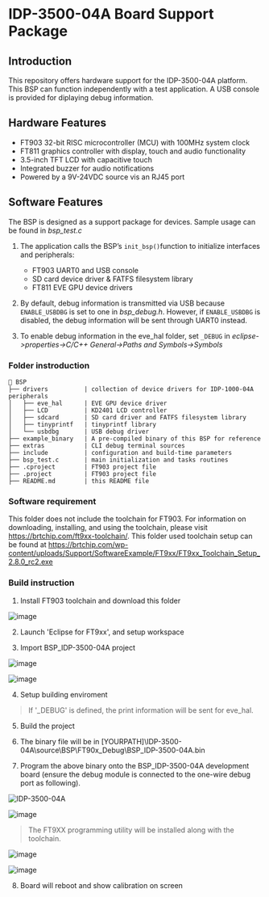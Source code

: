 # IDP-3500-04A Board Support Package

## Introduction
This repository offers hardware support for the IDP-3500-04A platform. This BSP can function independently with a test application. A USB console is provided for diplaying debug information.

## Hardware Features
- FT903 32-bit RISC microcontroller (MCU) with 100MHz system clock
- FT811 graphics controller with display, touch and audio functionality
- 3.5-inch TFT LCD with capacitive touch
- Integrated buzzer for audio notifications
- Powered by a 9V-24VDC source vis an RJ45 port

## Software Features
The BSP is designed as a support package for devices. Sample usage can be found in *bsp_test.c*

1. The application calls the BSP’s ```init_bsp()```function to initialize interfaces and peripherals:
    - FT903 UART0 and USB console
    - SD card device driver & FATFS filesystem library
    - FT811 EVE GPU device drivers 

2. By default, debug information is transmitted via USB because ```ENABLE_USBDBG``` is set to one in *bsp_debug.h*. However, if ```ENABLE_USBDBG``` is disabled, the debug information will be sent through UART0 instead. 

3. To enable debug information in the eve_hal folder, set ```_DEBUG``` in *eclipse->properties->C/C++ General->Paths and Symbols->Symbols*

### Folder instroduction

```
📂 BSP
├── drivers          | collection of device drivers for IDP-1000-04A peripherals
│   ├── eve_hal      | EVE GPU device driver
│   ├── LCD          | KD2401 LCD controller
│   ├── sdcard       | SD card driver and FATFS filesystem library
│   ├── tinyprintf   | tinyprintf library
│   └── usbdbg       | USB debug driver
├── example_binary   | A pre-compiled binary of this BSP for reference
├── extras           | CLI debug terminal sources
├── include          | configuration and build-time parameters
├── bsp_test.c       | main initialization and tasks routines
├── .cproject        | FT903 project file
├── .project         | FT903 project file
├── README.md        | this README file

```

### Software requirement
This folder does not include the toolchain for FT903. For information on downloading, installing, and using the toolchain, please visit https://brtchip.com/ft9xx-toolchain/. This folder used toolchain setup can be found at https://brtchip.com/wp-content/uploads/Support/SoftwareExample/FT9xx/FT9xx_Toolchain_Setup_2.8.0_rc2.exe

### Build instruction
1. Install FT903 toolchain and download this folder

![image](https://github.com/user-attachments/assets/c2f67d4d-29cd-4d9d-9dbf-185caacc3c07)



2. Launch 'Eclipse for FT9xx', and setup workspace

3. Import BSP_IDP-3500-04A project

![image](https://github.com/user-attachments/assets/ed8766c1-4efd-440e-b507-c4edfc1a0e24)

![image](https://github.com/user-attachments/assets/68a45ff8-fefa-42bb-9c14-83e824533ba8)



4. Setup building enviroment



> If '_DEBUG' is defined, the print information will be sent for eve_hal.

5. Build the project



6. The binary file will be in [YOURPATH]\IDP-3500-04A\source\BSP\FT90x_Debug\BSP_IDP-3500-04A.bin

7. Program the above binary onto the BSP_IDP-3500-04A development board (ensure the debug module is connected to the one-wire debug port as following).

![IDP-3500-04A](https://github.com/user-attachments/assets/2e4747e1-46f4-41f1-8bae-bab1da674fc6)

![image](https://github.com/user-attachments/assets/b71c12f4-a79f-47f3-a6fb-926f0665ccdb)

> The FT9XX programming utility will be installed along with the toolchain.

![image](https://github.com/user-attachments/assets/4a5c2fcf-4449-4ff5-bc9e-a2173af7b319)



![image](https://github.com/user-attachments/assets/f8bf7657-44ae-4372-b6f1-485f758f840d)

8. Board will reboot and show calibration on screen


